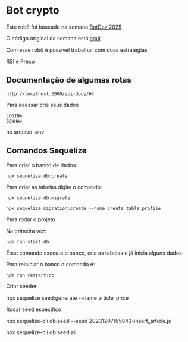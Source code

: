 # Bot crypto

Este robô foi baseado na semana [BotDev 2025](https://www.luiztools.com.br/bot-dev-1.html#videos)

O código original da semana está [aqui](https://github.com/luiztools/imersao-botdev-2025)

Com esse robô é possível trabalhar com duas estratégias

RSI e Preço


## Documentação de algumas rotas

    http://localhost:3000/api-docs/#/

Para acessar crie seus dados 

    LOGIN=
    SENHA=

no arquivo .env


## Comandos Sequelize

Para criar o banco de dados:

    npx sequelize db:create

Para criar as tabelas digite o comando:

    npx sequelize db:migrate

    npx sequelize migration:create --name create_table_profile

Para rodar o projeto

Na primeira vez:

    npm run start:db

Esse comando executa o banco, cria as tabelas e já inicia alguns dados

Para reiniciar o banco o comando é:

    npm run restart:db

Criar seeder

npx sequelize seed:generate --name article_price

Rodar seed específico

npx sequelize-cli db:seed --seed 20231207165843-insert_article.js

npx sequelize-cli db:seed:all
